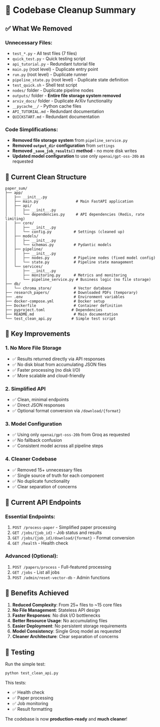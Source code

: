 # 🧹 Codebase Cleanup Summary

## ✅ **What We Removed**

### **Unnecessary Files:**
- `test_*.py` - All test files (7 files)
- `quick_test.py` - Quick testing script
- `api_tutorial.py` - Redundant tutorial file  
- `main.py` (root level) - Duplicate entry point
- `run.py` (root level) - Duplicate runner
- `pipeline_state.py` (root level) - Duplicate state definition
- `test_quick.sh` - Shell test script
- `nodes/` folder - Duplicate pipeline nodes
- `outputs/` folder - **Entire file storage system removed**
- `arxiv_docs/` folder - Duplicate ArXiv functionality
- `__pycache__/` - Python cache files
- `API_TUTORIAL.md` - Redundant documentation
- `QUICKSTART.md` - Redundant documentation

### **Code Simplifications:**
- **Removed file storage system** from `pipeline_service.py`
- **Removed `output_dir` configuration** from `settings`
- **Removed `_save_job_results()` method** - no more disk writes
- **Updated model configuration** to use only `openai/gpt-oss-20b` as requested

## 🎯 **Current Clean Structure**

```
paper_sum/
├── app/
│   ├── __init__.py
│   ├── main.py                 # Main FastAPI application
│   ├── api/
│   │   ├── __init__.py
│   │   └── dependencies.py     # API dependencies (Redis, rate limiting)
│   ├── core/
│   │   ├── __init__.py
│   │   └── config.py          # Settings (cleaned up)
│   ├── models/
│   │   ├── __init__.py
│   │   └── schemas.py         # Pydantic models
│   ├── pipeline/
│   │   ├── __init__.py
│   │   ├── nodes.py           # Pipeline nodes (fixed model config)
│   │   └── state.py           # Pipeline state management
│   └── services/
│       ├── __init__.py
│       ├── monitoring.py      # Metrics and monitoring
│       └── pipeline_service.py # Business logic (no file storage)
├── db/
│   └── chroma_store/          # Vector database
├── research_papers/           # Downloaded PDFs (temporary)
├── .env                       # Environment variables
├── docker-compose.yml         # Docker setup
├── Dockerfile                 # Container definition
├── pyproject.toml            # Dependencies
├── README.md                  # Main documentation
└── test_clean_api.py         # Simple test script
```

## 🚀 **Key Improvements**

### **1. No More File Storage**
- ✅ Results returned directly via API responses
- ✅ No disk bloat from accumulating JSON files
- ✅ Faster processing (no disk I/O)
- ✅ More scalable and cloud-friendly

### **2. Simplified API**
- ✅ Clean, minimal endpoints
- ✅ Direct JSON responses
- ✅ Optional format conversion via `/download/{format}`

### **3. Model Configuration**
- ✅ Using only `openai/gpt-oss-20b` from Groq as requested
- ✅ No fallback confusion
- ✅ Consistent model across all pipeline steps

### **4. Cleaner Codebase**
- ✅ Removed 15+ unnecessary files
- ✅ Single source of truth for each component
- ✅ No duplicate functionality
- ✅ Clear separation of concerns

## 📡 **Current API Endpoints**

### **Essential Endpoints:**
1. `POST /process-paper` - Simplified paper processing
2. `GET /jobs/{job_id}` - Job status and results
3. `GET /jobs/{job_id}/download/{format}` - Format conversion
4. `GET /health` - Health check

### **Advanced (Optional):**
1. `POST /papers/process` - Full-featured processing
2. `GET /jobs` - List all jobs
3. `POST /admin/reset-vector-db` - Admin functions

## 🎯 **Benefits Achieved**

1. **Reduced Complexity**: From 25+ files to ~15 core files
2. **No File Management**: Stateless API design
3. **Faster Responses**: No disk I/O bottlenecks
4. **Better Resource Usage**: No accumulating files
5. **Easier Deployment**: No persistent storage requirements
6. **Model Consistency**: Single Groq model as requested
7. **Cleaner Architecture**: Clear separation of concerns

## 🧪 **Testing**

Run the simple test:
```bash
python test_clean_api.py
```

This tests:
- ✅ Health check
- ✅ Paper processing  
- ✅ Job monitoring
- ✅ Result formatting

The codebase is now **production-ready** and **much cleaner**!
